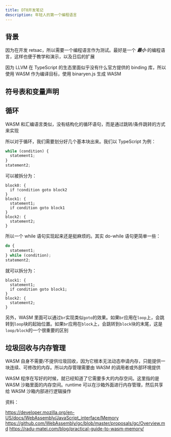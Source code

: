 ```yaml
---
title: DT0开发笔记
description: 年轻人的第一个编程语言
---
```


## 背景

因为在开发 retsac，所以需要一个编程语言作为测试。最好是一个 **_最小_** 的编程语言，这样也便于教学和演示，以及日后的扩展

因为 LLVM 在 TypeScript 的生态里面似乎没有什么官方提供的 binding 库，所以使用 WASM 作为编译目标，使用 binaryen.js 生成 WASM

## 符号表和变量声明

## 循环

WASM 和汇编语言类似，没有结构化的循环语句，而是通过跳转/条件跳转的方式来实现

所以对于循环，我们需要划分好几个基本块出来。我们以 TypeScript 为例：

```ts
while (condition) {
  statement1;
}
statement2;
```

可以被拆分为：

```
block0: {
  if !condition goto block2
}
block1: {
  statement1;
  if condition goto block1
}
block2: {
  statement2;
}
```

所以一个 while 语句实现起来还是挺麻烦的。其实 do-while 语句更简单一些：

```ts
do {
  statement1;
} while (condition);
statement2;
```

就可以拆分为：

```
block1: {
  statement1;
  if condition goto block1;
}
block2: {
  statement2;
}
```

另外，WASM 里面可以通过`br`实现类似`goto`的效果。如果`br`应用在`loop`上，会跳转到`loop`块的起始位置。如果`br`应用在`block`上，会跳转到`block`块的末尾，这是`loop/block`的一个很重要的区别

## 垃圾回收与内存管理

WASM 自身不需要/不提供垃圾回收，因为它根本无法动态申请内存，只能提供一块连续、可修改的内存。所以内存管理需要由 WASM 的调用者或外部环境提供

WASM 程序在写好的时候，就已经知道了它需要多大的内存空间。这里指的是 WASM 沙箱里面的内存空间。runtime 可以在沙箱外面进行内存管理，然后共享给 WASM 沙箱内部进行逻辑操作

资料：

https://developer.mozilla.org/en-US/docs/WebAssembly/JavaScript_interface/Memory
https://github.com/WebAssembly/gc/blob/master/proposals/gc/Overview.md
https://radu-matei.com/blog/practical-guide-to-wasm-memory/
